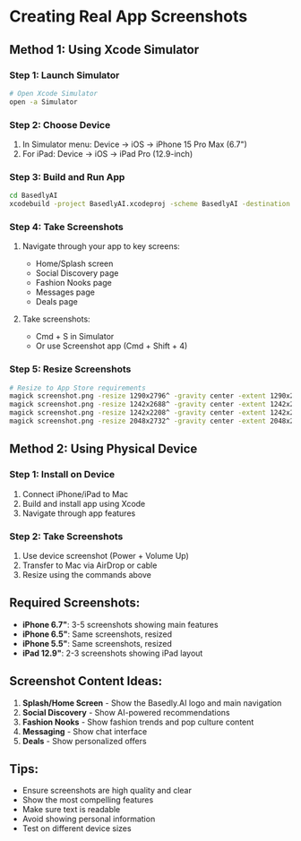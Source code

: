 # Creating Real App Screenshots

## Method 1: Using Xcode Simulator

### Step 1: Launch Simulator
```bash
# Open Xcode Simulator
open -a Simulator
```

### Step 2: Choose Device
1. In Simulator menu: Device → iOS → iPhone 15 Pro Max (6.7")
2. For iPad: Device → iOS → iPad Pro (12.9-inch)

### Step 3: Build and Run App
```bash
cd BasedlyAI
xcodebuild -project BasedlyAI.xcodeproj -scheme BasedlyAI -destination 'platform=iOS Simulator,name=iPhone 15 Pro Max' build
```

### Step 4: Take Screenshots
1. Navigate through your app to key screens:
   - Home/Splash screen
   - Social Discovery page
   - Fashion Nooks page
   - Messages page
   - Deals page

2. Take screenshots:
   - Cmd + S in Simulator
   - Or use Screenshot app (Cmd + Shift + 4)

### Step 5: Resize Screenshots
```bash
# Resize to App Store requirements
magick screenshot.png -resize 1290x2796^ -gravity center -extent 1290x2796 iphone-6-7-1.png
magick screenshot.png -resize 1242x2688^ -gravity center -extent 1242x2688 iphone-6-5-1.png
magick screenshot.png -resize 1242x2208^ -gravity center -extent 1242x2208 iphone-5-5-1.png
magick screenshot.png -resize 2048x2732^ -gravity center -extent 2048x2732 ipad-12-9-1.png
```

## Method 2: Using Physical Device

### Step 1: Install on Device
1. Connect iPhone/iPad to Mac
2. Build and install app using Xcode
3. Navigate through app features

### Step 2: Take Screenshots
1. Use device screenshot (Power + Volume Up)
2. Transfer to Mac via AirDrop or cable
3. Resize using the commands above

## Required Screenshots:
- **iPhone 6.7"**: 3-5 screenshots showing main features
- **iPhone 6.5"**: Same screenshots, resized
- **iPhone 5.5"**: Same screenshots, resized  
- **iPad 12.9"**: 2-3 screenshots showing iPad layout

## Screenshot Content Ideas:
1. **Splash/Home Screen** - Show the Basedly.AI logo and main navigation
2. **Social Discovery** - Show AI-powered recommendations
3. **Fashion Nooks** - Show fashion trends and pop culture content
4. **Messaging** - Show chat interface
5. **Deals** - Show personalized offers

## Tips:
- Ensure screenshots are high quality and clear
- Show the most compelling features
- Make sure text is readable
- Avoid showing personal information
- Test on different device sizes 